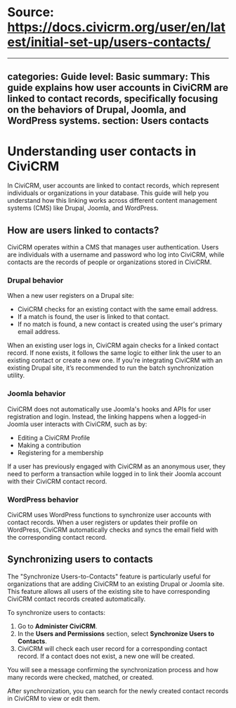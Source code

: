# Source: https://docs.civicrm.org/user/en/latest/initial-set-up/users-contacts/

---
categories: Guide
level: Basic
summary: This guide explains how user accounts in CiviCRM are linked to contact records, specifically focusing on the behaviors of Drupal, Joomla, and WordPress systems.
section: Users contacts
---

# Understanding user contacts in CiviCRM

In CiviCRM, user accounts are linked to contact records, which represent individuals or organizations in your database. This guide will help you understand how this linking works across different content management systems (CMS) like Drupal, Joomla, and WordPress.

## How are users linked to contacts?

CiviCRM operates within a CMS that manages user authentication. Users are individuals with a username and password who log into CiviCRM, while contacts are the records of people or organizations stored in CiviCRM.

### Drupal behavior

When a new user registers on a Drupal site:

- CiviCRM checks for an existing contact with the same email address.
- If a match is found, the user is linked to that contact.
- If no match is found, a new contact is created using the user's primary email address.

When an existing user logs in, CiviCRM again checks for a linked contact record. If none exists, it follows the same logic to either link the user to an existing contact or create a new one. If you're integrating CiviCRM with an existing Drupal site, it’s recommended to run the batch synchronization utility.

### Joomla behavior

CiviCRM does not automatically use Joomla's hooks and APIs for user registration and login. Instead, the linking happens when a logged-in Joomla user interacts with CiviCRM, such as by:

- Editing a CiviCRM Profile
- Making a contribution
- Registering for a membership

If a user has previously engaged with CiviCRM as an anonymous user, they need to perform a transaction while logged in to link their Joomla account with their CiviCRM contact record.

### WordPress behavior

CiviCRM uses WordPress functions to synchronize user accounts with contact records. When a user registers or updates their profile on WordPress, CiviCRM automatically checks and syncs the email field with the corresponding contact record.

## Synchronizing users to contacts

The "Synchronize Users-to-Contacts" feature is particularly useful for organizations that are adding CiviCRM to an existing Drupal or Joomla site. This feature allows all users of the existing site to have corresponding CiviCRM contact records created automatically.

To synchronize users to contacts:

1. Go to **Administer CiviCRM**.
2. In the **Users and Permissions** section, select **Synchronize Users to Contacts**.
3. CiviCRM will check each user record for a corresponding contact record. If a contact does not exist, a new one will be created.

You will see a message confirming the synchronization process and how many records were checked, matched, or created.

After synchronization, you can search for the newly created contact records in CiviCRM to view or edit them.